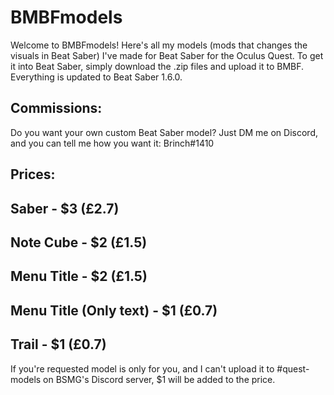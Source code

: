 # BMBFmodels
Welcome to BMBFmodels! Here's all my models (mods that changes the visuals in Beat Saber) I've made for Beat Saber for the Oculus Quest.
To get it into Beat Saber, simply download the .zip files and upload it to BMBF. Everything is updated to Beat Saber 1.6.0.

## Commissions:
Do you want your own custom Beat Saber model? Just DM me on Discord, and you can tell me how you want it: Brinch#1410

## Prices:

## Saber - $3 (£2.7)

## Note Cube - $2 (£1.5)

## Menu Title - $2 (£1.5)

## Menu Title (Only text) - $1 (£0.7)

## Trail - $1 (£0.7)

If you're requested model is only for you, and I can't upload it to #quest-models on BSMG's Discord server, $1 will be added to the price.
